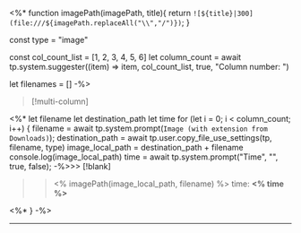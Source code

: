 <%*
function imagePath(imagePath, title){
	return `![${title}|300](file:///${imagePath.replaceAll("\\","/")})`;
}

const type = "image"

const col_count_list = [1, 2, 3, 4, 5, 6]
let column_count = await tp.system.suggester((item) => item, col_count_list, true, "Column number: ")

let filenames = []
-%>

> [!multi-column]
>
<%*
let filename
let destination_path
let time
for (let i = 0; i < column_count; i++) {
  filename = await tp.system.prompt(`Image (with extension from Downloads)`);
  destination_path = await tp.user.copy_file_use_settings(tp, filename, type)
  image_local_path = destination_path + filename
  console.log(image_local_path)
  time = await tp.system.prompt("Time", "", true, false);
 -%>>> [!blank]
>> <% imagePath(image_local_path, filename) %>
>> time:  **<% time %>**
>
<%* } -%>


---
